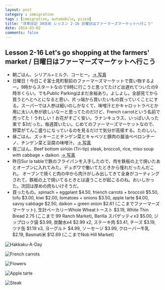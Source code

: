 ```yaml
---
layout: post
category : immigration
tags : [immigration, automobile, pizza]
title: "浮草日記 30日め レッスン 2-16 日曜日はファーマーズマーケットへ行こう"
date: 2014-03-02
comments: false
---
```


## Lesson 2-16 Let's go shopping at the farmers' market / 日曜日はファーマーズマーケットへ行こう

* 朝ごはん、シリアル+ミルク、コーヒー。[-> 写真](http://instagram.com/p/lEICqnFDfX/)
* 日曜日！今日こそ富士見町駅前のファーマーズマーケットで買い物するよー。9時からスタートなので9時に行こうと思ってたけど出遅れてついたの9時半くらい。でもPublic Parkingはまだ余裕あり。よしよし。全部見てから買うとへとへとになると思い、片っ端から買いたいもの買っていくことにする。スーパーでは人参は細いのしかなくて、味噌汁とかキャロットラペとか用に太い人参が欲しいなーと思ってたのだけど、French carrotという名前で売ってた！うれしい！お花がすごく安い。ラナンキュラス、いっぱい入った束で $3だった。毎週買いたい。じめてのファーマーズマーケットなので、野菜がてんこ盛りになっているのを見るだけで気分が高揚する。たのしい。
* 昼ごはん、ズッキーニとチンゲン菜とキャベツと豚肉の醤油ペペロンチーノ、チンゲン菜と豆腐の味噌汁。[-> 写真](http://instagram.com/p/lEIWeMFDfv/)
* 夜ごはん、Beef bottom sirloin (Tri-tip) steak, broccoli, rice, miso soup with cabbage + daikon. [-> 写真](http://instagram.com/p/lEXGeeFDRh/)
* 昨日Sur la tableで鉄のフライパンを入手したので、肉を鉄板の上で焼いたあとオーブンに入れてみた。デュボワで働いてたときから憧れだったんだこれ。
オーブンで焼くと肉の中から肉汁がしみ出してきて全身がコーティングされて、鉄板の上で焼いてるときとは違うことが起こるのね。おいしかった。次回は厚めの肉もいけそうだ。
* 買ったもの。spinach + eggplant $4.50, friench carrots + broccoli $5.50, tofu $3.00, kiwi $2.00, tomatoes + onions $3.50, apple tarte $4.00, savoy cabbage $2.50, daikon + green onion $2.61 (ここまでファーマーズマーケット), 生計ベーカリーWhole Wheatトースト $3.19, White Thin Bread 2.75 (ここまで 99 Ranch Market), Barilla スパゲッティx3 $5.00, ジップロック袋 $3.99, 炭酸水x4 $2.99 x2, ステーキ肉 $3.41, チーズ $3.19, ツナ缶 $1.19 x3, ヨーグルト $4.99, ソーセージ $3.99, クローバー牛乳 $2.19, Basmati米 $12.69 (ここまでNob Hill Market)

![Hakkaku-A-Day](https://lh6.googleusercontent.com/-QWsU1drhdC4/Uxa8aMwDvfI/AAAAAAAB774/hBGvxI1vwxQ/w620-h465-no/P1150937.JPG)

![French carrots](https://lh3.googleusercontent.com/-ARpSeAcMQXI/UxN4L5uE7zI/AAAAAAAB7XA/9oOYu_mSAXw/w620-h465-no/14+-+3)

![Flowers](https://lh5.googleusercontent.com/-6AKifnDBgaE/UxN4L5qqIgI/AAAAAAAB7Wo/LKxaURMSRBE/w620-h465-no/14+-+1)

![Apple tarte](https://lh3.googleusercontent.com/-f3ZKaYy9vAc/UxN4L3hAQBI/AAAAAAAB7XY/ZZR_ToxsYmA/w620-h465-no/14+-+5)

![Steak](https://lh6.googleusercontent.com/-zgUbyl0ZbnU/UxQQFHvRk1I/AAAAAAAB7ug/4TGdihNaP7o/w620-h465-no/14+-+1)